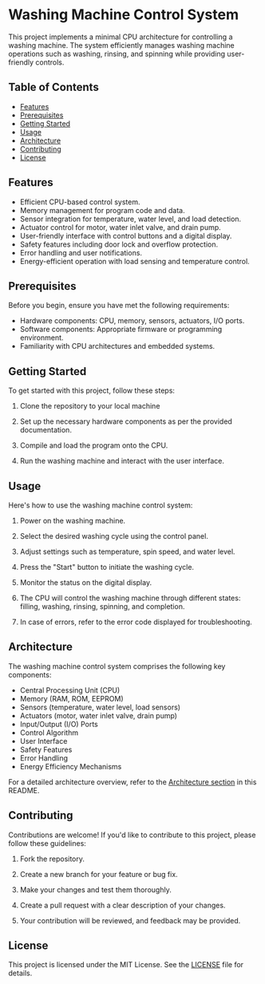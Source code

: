 # Washing Machine Control System

This project implements a minimal CPU architecture for controlling a washing machine. The system efficiently manages washing machine operations such as washing, rinsing, and spinning while providing user-friendly controls.

## Table of Contents

- [Features](#features)
- [Prerequisites](#prerequisites)
- [Getting Started](#getting-started)
- [Usage](#usage)
- [Architecture](#architecture)
- [Contributing](#contributing)
- [License](#license)

## Features

- Efficient CPU-based control system.
- Memory management for program code and data.
- Sensor integration for temperature, water level, and load detection.
- Actuator control for motor, water inlet valve, and drain pump.
- User-friendly interface with control buttons and a digital display.
- Safety features including door lock and overflow protection.
- Error handling and user notifications.
- Energy-efficient operation with load sensing and temperature control.

## Prerequisites

Before you begin, ensure you have met the following requirements:

- Hardware components: CPU, memory, sensors, actuators, I/O ports.
- Software components: Appropriate firmware or programming environment.
- Familiarity with CPU architectures and embedded systems.

## Getting Started

To get started with this project, follow these steps:

1. Clone the repository to your local machine

2. Set up the necessary hardware components as per the provided documentation.

3. Compile and load the program onto the CPU.

4. Run the washing machine and interact with the user interface.

## Usage

Here's how to use the washing machine control system:

1. Power on the washing machine.

2. Select the desired washing cycle using the control panel.

3. Adjust settings such as temperature, spin speed, and water level.

4. Press the "Start" button to initiate the washing cycle.

5. Monitor the status on the digital display.

6. The CPU will control the washing machine through different states: filling, washing, rinsing, spinning, and completion.

7. In case of errors, refer to the error code displayed for troubleshooting.

## Architecture

The washing machine control system comprises the following key components:

- Central Processing Unit (CPU)
- Memory (RAM, ROM, EEPROM)
- Sensors (temperature, water level, load sensors)
- Actuators (motor, water inlet valve, drain pump)
- Input/Output (I/O) Ports
- Control Algorithm
- User Interface
- Safety Features
- Error Handling
- Energy Efficiency Mechanisms

For a detailed architecture overview, refer to the [Architecture section](#architecture) in this README.

## Contributing

Contributions are welcome! If you'd like to contribute to this project, please follow these guidelines:

1. Fork the repository.

2. Create a new branch for your feature or bug fix.

3. Make your changes and test them thoroughly.

4. Create a pull request with a clear description of your changes.

5. Your contribution will be reviewed, and feedback may be provided.

## License

This project is licensed under the MIT License. See the [LICENSE](LICENSE) file for details.
